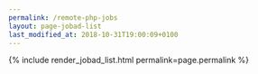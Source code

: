 ```yaml
---
permalink: /remote-php-jobs
layout: page-jobad-list
last_modified_at: 2018-10-31T19:00:09+0100
---
```

{% include render_jobad_list.html permalink=page.permalink %}

